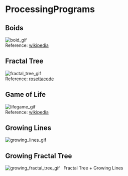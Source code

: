 # ProcessingPrograms
## Boids
![boid_gif](https://github.com/hmhm903/ProcessingPrograms/blob/master/boid/boid.gif)  
Reference: [wikipedia](https://en.wikipedia.org/wiki/Boids)

## Fractal Tree
![fractal_tree_gif](https://github.com/hmhm903/ProcessingPrograms/blob/master/fractal_tree/fractal_tree.gif)  
Reference: [rosettacode](https://rosettacode.org/wiki/Fractal_tree)

## Game of Life
![lifegame_gif](https://github.com/hmhm903/ProcessingPrograms/blob/master/lifegame/lifegame.gif)  
Reference: [wikipedia](https://en.wikipedia.org/wiki/Conway%27s_Game_of_Life)

## Growing Lines
![growing_lines_gif](https://github.com/hmhm903/ProcessingPrograms/blob/master/growingLines/growingLines.gif)  

## Growing Fractal Tree
![growing_fractal_tree_gif](https://github.com/hmhm903/ProcessingPrograms/blob/master/growing_fractal_tree/growingfractaltree.gif)  
Fractal Tree + Growing Lines
